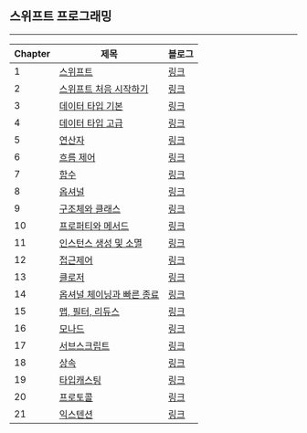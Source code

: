 ## 스위프트 프로그래밍

------



| Chapter | 제목                                                         | 블로그                                                  |
| ------- | ------------------------------------------------------------ | ------------------------------------------------------- |
| 1       | [스위프트](https://github.com/One-Two-Min/WD26-Tech/blob/main/SWIFT/Basic/01%EC%9E%A5%20-%20%EC%8A%A4%EC%9C%84%ED%94%84%ED%8A%B8.md) | [링크](https://one10004.tistory.com/31?category=937499) |
| 2       | [스위프트 처음 시작하기](https://github.com/One-Two-Min/WD26-Tech/blob/main/SWIFT/Basic/02%EC%9E%A5%20-%20%EC%8A%A4%EC%9C%84%ED%94%84%ED%8A%B8%20%EC%B2%98%EC%9D%8C%20%EC%8B%9C%EC%9E%91%ED%95%98%EA%B8%B0.md) | [링크](https://one10004.tistory.com/32?category=937499) |
| 3       | [데이터 타입 기본](https://github.com/One-Two-Min/WD26-Tech/blob/main/SWIFT/Basic/03%EC%9E%A5%20-%20%EB%8D%B0%EC%9D%B4%ED%84%B0%20%ED%83%80%EC%9E%85%20%EA%B8%B0%EB%B3%B8.md) | [링크](https://one10004.tistory.com/33?category=937499) |
| 4       | [데이터 타입 고급](https://github.com/One-Two-Min/WD26-Tech/blob/main/SWIFT/Basic/04%EC%9E%A5%20-%20%EB%8D%B0%EC%9D%B4%ED%84%B0%20%ED%83%80%EC%9E%85%20%EA%B3%A0%EA%B8%89.md) | [링크](https://one10004.tistory.com/34?category=937499) |
| 5       | [연산자](https://github.com/One-Two-Min/WD26-Tech/blob/main/SWIFT/Basic/05%EC%9E%A5%20-%20%EC%97%B0%EC%82%B0%EC%9E%90.md) | [링크](https://one10004.tistory.com/35?category=937499) |
| 6       | [흐름 제어](https://github.com/One-Two-Min/WD26-Tech/blob/main/SWIFT/Basic/06%EC%9E%A5%20-%20%ED%9D%90%EB%A6%84%EC%A0%9C%EC%96%B4.md) | [링크](https://one10004.tistory.com/36?category=937499) |
| 7       | [함수](https://github.com/One-Two-Min/WD26-Tech/blob/main/SWIFT/Basic/07%EC%9E%A5%20-%20%ED%95%A8%EC%88%98.md) | [링크](https://one10004.tistory.com/37?category=937499) |
| 8       | [옵셔널](https://github.com/One-Two-Min/WD26-Tech/blob/main/SWIFT/Basic/08%EC%9E%A5%20-%20%EC%98%B5%EC%85%94%EB%84%90.md) | [링크](https://one10004.tistory.com/38?category=937499) |
| 9       | [구조체와 클래스](https://github.com/One-Two-Min/WD26-Tech/blob/main/SWIFT/Basic/09%EC%9E%A5%20-%20%EA%B5%AC%EC%A1%B0%EC%B2%B4%EC%99%80%20%ED%81%B4%EB%9E%98%EC%8A%A4.md) | [링크](https://one10004.tistory.com/39?category=937499) |
| 10      | [프로퍼티와 메서드](https://github.com/One-Two-Min/WD26-Tech/blob/main/SWIFT/Basic/10%EC%9E%A5%20-%20%ED%94%84%EB%A1%9C%ED%8D%BC%ED%8B%B0%EC%99%80%20%EB%A9%94%EC%84%9C%EB%93%9C.md) | [링크](https://one10004.tistory.com/40?category=937499) |
| 11      | [인스턴스 생성 및 소멸](https://github.com/One-Two-Min/WD26-Tech/blob/main/SWIFT/Basic/11%EC%9E%A5%20-%20%EC%9D%B8%EC%8A%A4%ED%84%B4%EC%8A%A4%20%EC%83%9D%EC%84%B1%20%EB%B0%8F%20%EC%86%8C%EB%A9%B8.md) | [링크](https://one10004.tistory.com/41?category=937499) |
| 12      | [접근제어](https://github.com/One-Two-Min/WD26-Tech/blob/main/SWIFT/Basic/12%EC%9E%A5%20-%20%EC%A0%91%EA%B7%BC%EC%A0%9C%EC%96%B4.md) | [링크](https://one10004.tistory.com/42?category=937499) |
| 13      | [클로저](https://github.com/One-Two-Min/WD26-Tech/blob/main/SWIFT/Basic/13%EC%9E%A5%20-%20%ED%81%B4%EB%A1%9C%EC%A0%80.md) | [링크](https://one10004.tistory.com/43)                 |
| 14      | [옵셔널 체이닝과 빠른 종료](https://github.com/One-Two-Min/WD26-Tech/blob/main/SWIFT/Basic/14%EC%9E%A5%20-%20%EC%98%B5%EC%85%94%EB%84%90%20%EC%B2%B4%EC%9D%B4%EB%8B%9D%EA%B3%BC%20%EB%B9%A0%EB%A5%B8%20%EC%A2%85%EB%A3%8C.md) | [링크](https://one10004.tistory.com/44?category=937499) |
| 15      | [맵, 필터, 리듀스](https://github.com/One-Two-Min/WD26-Tech/blob/main/SWIFT/Basic/15%EC%9E%A5%20-%20%EB%A7%B5%2C%20%ED%95%84%ED%84%B0%2C%20%EB%A6%AC%EB%93%80%EC%8A%A4.md) | [링크](https://one10004.tistory.com/45?category=937499) |
| 16      | [모나드](https://github.com/One-Two-Min/WD26-Tech/blob/main/SWIFT/Basic/16%EC%9E%A5%20-%20%EB%AA%A8%EB%82%98%EB%93%9C.md) | [링크](https://one10004.tistory.com/46)                 |
| 17      | [서브스크립트](https://github.com/One-Two-Min/WD26-Tech/blob/main/SWIFT/Basic/17%EC%9E%A5%20-%20%EC%84%9C%EB%B8%8C%EC%8A%A4%ED%81%AC%EB%A6%BD%ED%8A%B8.md) | [링크](https://one10004.tistory.com/47?category=937499) |
| 18      | [상속](https://github.com/One-Two-Min/WD26-Tech/blob/main/SWIFT/Basic/18%EC%9E%A5%20-%20%EC%83%81%EC%86%8D.md) | [링크](https://one10004.tistory.com/48?category=937499) |
| 19      | [타입캐스팅](https://github.com/One-Two-Min/WD26-Tech/blob/main/SWIFT/Basic/19%EC%9E%A5%20-%20%ED%83%80%EC%9E%85%EC%BA%90%EC%8A%A4%ED%8C%85.md) | [링크](https://one10004.tistory.com/56)                 |
| 20      | [프로토콜](https://github.com/One-Two-Min/WD26-Tech/blob/main/SWIFT/Basic/20%EC%9E%A5%20-%20%ED%94%84%EB%A1%9C%ED%86%A0%EC%BD%9C.md) | [링크](https://one10004.tistory.com/57)                 |
| 21      | [익스텐션](https://github.com/One-Two-Min/WD26-Tech/blob/main/SWIFT/Basic/21%EC%9E%A5%20-%20%EC%9D%B5%EC%8A%A4%ED%85%90%EC%85%98.md) | [링크](https://one10004.tistory.com/58)                 |

